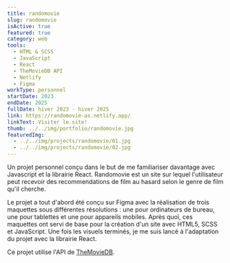 ```yaml
---
title: randomovie
slug: randomovie
isActive: true
featured: true
category: web
tools:
  - HTML & SCSS
  - JavaScript
  - React
  - TheMovieDB API
  - Netlify
  - Figma
workType: personnel
startDate: 2023
endDate: 2025
fullDate: hiver 2023 - hiver 2025
link: https://randomovie-as.netlify.app/
linkText: Visiter le site!
thumb: ../../img/portfolio/randomovie.jpg
featuredImg:
  - ../../img/projects/randomovie/01.jpg
  - ../../img/projects/randomovie/02.jpg
---
```


Un projet personnel conçu dans le but de me familiariser davantage avec Javascript et la librairie React. Randomovie est
un site sur lequel l'utilisateur peut recevoir des recommendations de film au hasard selon le genre de film qu'il
cherche.

Le projet a tout d'abord été conçu sur Figma avec la réalisation de trois maquettes sous différentes résolutions : une
pour ordinateurs de bureau, une pour tablettes et une pour appareils mobiles. Après quoi, ces maquettes ont servi de
base pour la création d'un site avec HTML5, SCSS et JavaScript. Une fois les visuels terminés, je me suis lancé à
l'adaptation du projet avec la librairie React.

Ce projet utilise l'API de [TheMovieDB](https://www.themoviedb.org/?language=fr).